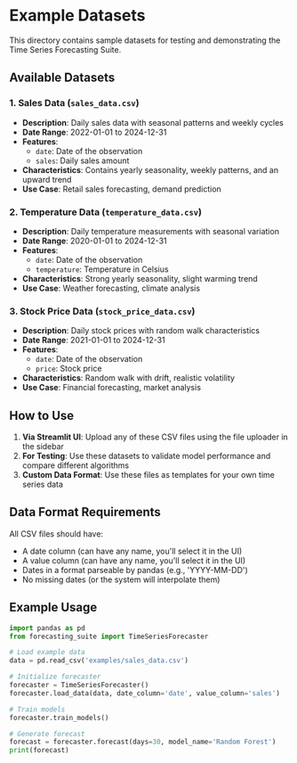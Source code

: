 # Example Datasets

This directory contains sample datasets for testing and demonstrating the Time Series Forecasting Suite.

## Available Datasets

### 1. Sales Data (`sales_data.csv`)
- **Description**: Daily sales data with seasonal patterns and weekly cycles
- **Date Range**: 2022-01-01 to 2024-12-31
- **Features**: 
  - `date`: Date of the observation
  - `sales`: Daily sales amount
- **Characteristics**: Contains yearly seasonality, weekly patterns, and an upward trend
- **Use Case**: Retail sales forecasting, demand prediction

### 2. Temperature Data (`temperature_data.csv`)
- **Description**: Daily temperature measurements with seasonal variation
- **Date Range**: 2020-01-01 to 2024-12-31
- **Features**:
  - `date`: Date of the observation
  - `temperature`: Temperature in Celsius
- **Characteristics**: Strong yearly seasonality, slight warming trend
- **Use Case**: Weather forecasting, climate analysis

### 3. Stock Price Data (`stock_price_data.csv`)
- **Description**: Daily stock prices with random walk characteristics
- **Date Range**: 2021-01-01 to 2024-12-31
- **Features**:
  - `date`: Date of the observation
  - `price`: Stock price
- **Characteristics**: Random walk with drift, realistic volatility
- **Use Case**: Financial forecasting, market analysis

## How to Use

1. **Via Streamlit UI**: Upload any of these CSV files using the file uploader in the sidebar
2. **For Testing**: Use these datasets to validate model performance and compare different algorithms
3. **Custom Data Format**: Use these files as templates for your own time series data

## Data Format Requirements

All CSV files should have:
- A date column (can have any name, you'll select it in the UI)
- A value column (can have any name, you'll select it in the UI)
- Dates in a format parseable by pandas (e.g., 'YYYY-MM-DD')
- No missing dates (or the system will interpolate them)

## Example Usage

```python
import pandas as pd
from forecasting_suite import TimeSeriesForecaster

# Load example data
data = pd.read_csv('examples/sales_data.csv')

# Initialize forecaster
forecaster = TimeSeriesForecaster()
forecaster.load_data(data, date_column='date', value_column='sales')

# Train models
forecaster.train_models()

# Generate forecast
forecast = forecaster.forecast(days=30, model_name='Random Forest')
print(forecast)
```
